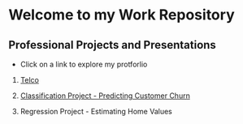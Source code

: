 # Welcome to my Work Repository

## Professional Projects and Presentations
- Click on a link to explore my protforlio

1. [Telco](/telco_visualization.pdf)

2. [Classification Project - Predicting Customer Churn](https://github.com/CSolitaire/telco_churn)

3. Regression Project - Estimating Home Values